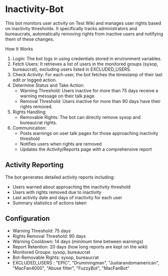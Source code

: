 # Inactivity-Bot
This bot monitors user activity on Test Wiki and manages user rights based on inactivity thresholds. It specifically tracks administrators and bureaucrats, automatically removing rights from inactive users and notifying them of these changes.

How It Works
1) Login: The bot logs in using credentials stored in environment variables.
2) Fetch Users: It retrieves a list of users in the monitored groups (sysop, bureaucrat), excluding users listed in EXCLUDED_USERS.
3) Check Activity: For each user, the bot fetches the timestamp of their last edit or logged action.
4) Determine Status and Take Action:
     * Warning Threshold: Users inactive for more than 75 days receive a warning message on their talk page.
     * Removal Threshold: Users inactive for more than 90 days have their rights removed.
5) Rights Handling:
     * Removable Rights: The bot can directly remove sysop and bureaucrat rights.
6) Communication:
    * Posts warnings on user talk pages for those approaching inactivity threshold
    * Notifies users when rights are removed
    * Updates the Activity/Reports page with a comprehensive report

## Activity Reporting

The bot generates detailed activity reports including:
  * Users warned about approaching the inactivity threshold
  * Users with rights removed due to inactivity
  * Last activity date and days of inactivity for each user
  * Summary statistics of actions taken
## Configuration
  
   * Warning Threshold: 75 days
   * Rights Removal Threshold: 90 days
   * Warning Cooldown: 14 days (minimum time between warnings)
   * Report Retention: 20 days (how long reports are kept on the wiki)
   * Monitored Groups: sysop, bureaucrat
   * Bot-Removable Rights: sysop, bureaucrat
   * EXCLUDED_USERS : "EPIC", "Drummingman", "Justarandomamerican", "MacFan4000", "Abuse filter", "FuzzyBot", "MacFanBot"
